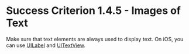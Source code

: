 # Success Criterion 1.4.5 - Images of Text

Make sure that text elements are always used to display text. On iOS, you can use [UILabel](https://developer.apple.com/documentation/uikit/uilabel) and [UITextView](https://developer.apple.com/documentation/uikit/uitextview).
